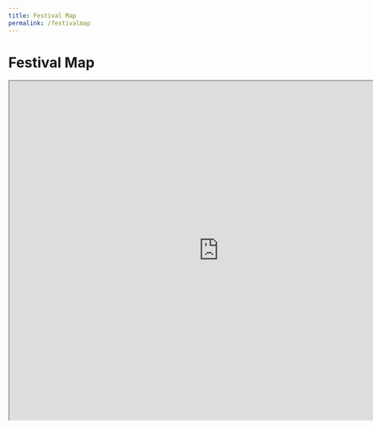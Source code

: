 ```yaml
---
title: Festival Map
permalink: /festivalmap
---
```

<html>
<body>
<h1>Festival Map</h1>
<iframe src="https://www.google.com/maps/d/embed?mid=1iocybSAgqXITlJxyuPm-Vo-BxEwqcVc&ehbc=2E312F" width="840" height="680"></iframe>
</body>
</html>
